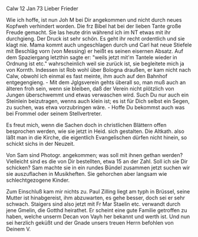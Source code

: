 Calw 12 Jan 73
Lieber Frieder

Wie ich hoffe, ist nun Joh M bei Dir angekommen und nicht durch neues Kopfweh verhindert worden. Die frz Bibel hat bei der lieben Tante große Freude gemacht. Sie las heute drin während ich im NT etwas mit ihr durchgieng. Der Druck ist sehr schön. Es geht ihr recht ordentlich und sie klagt nie. Mama kommt auch ungeschlagen durch und Carl hat neue Stiefele mit Beschläg vorn (von Messing) er heißt es seinen eisernen Absatz. Auf dem Spaziergang letzthin sagte er: "weils jetzt mit'm Tantele wieder in Ordnung ist etc." wahrscheinlich weil sie zurück ist, sie begleitete mich ja von Kornth. Indessen ist Rob wohl über Bologna draußen, er kam nicht nach Calw, obwohl ich einmal es fast meinte, ihm auch auf den Bahnhof entgegengieng. - Mit dem Jglgsverein gehts überall so, man muß auch an älteren froh sein, wenn sie bleiben, daß der Verein nicht plötzlich von Jungen überschwemmt und etwas verwaschen wird. Such Du nur auch ein Steinlein beizutragen, wenns auch klein ist; es ist für Dich selbst ein Segen, zu suchen, was etwa vorzubringen wäre. - Hoffe Du bekommst auch was bei Frommel oder seinem Stellvertreter.

Es freut mich, wenn die Sachen doch in christlichen Blättern offen besprochen werden, wie sie jetzt in Heid. sich gestalten. Die Altkath. also läßt man in die Kirche, die eigentlich Evangelischen dürfen nicht hinein, so schickt sichs in der Neuzeit.

Von Sam sind Photogr. angekommen; was soll mit ihnen gethan werden? Vielleicht sind es die von Dir bestellten, etwa 15 an der Zahl. Soll ich sie Dir schicken? Sam machte sie in ein rundes Bündel zusammen jetzt suchen wir sie auszuflachen in Musikheften. Sie gehorchen aber langsam wie schlechtgezogene Kinder.

Zum Einschluß kam mir nichts zu. Paul Zilling liegt am typh in Brüssel, seine Mutter ist hinabgereist, ihm abzuwarten, es gehe besser, doch sei er sehr schwach. Staigers sind also jetzt mit Fr Mar Staelin etc. verwandt durch jene Gmelin, die Gotthd heirathet. Er scheint eine gute Familie getroffen zu haben, welche unserm Decan von Vayh her bekannt und werth ist. Und nun sei herzlich geküßt und der Gnade unsers treuen Herrn befohlen von Deinem
 V.
